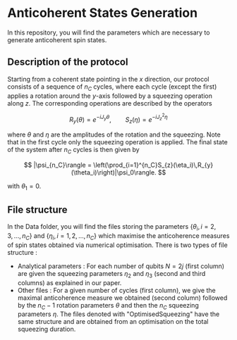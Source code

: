 # Anticoherent States Generation

In this repository, you will find the parameters which are necessary to generate anticoherent spin states.

## Description of the protocol

Starting from a coherent state pointing in the $x$ direction, our protocol consists of a sequence of $n_{C}$ cycles, where each cycle (except the first) applies a rotation around the $y$-axis followed by a squeezing operation along $z$. The corresponding operations are described by the operators

$$ R_{y}(\theta) = e^{-iJ_{y}\theta}, \qquad S_{z}(\eta) = e^{-iJ_{z}^{2}\eta} $$

where $\theta$ and $\eta$ are the amplitudes of the rotation and the squeezing. Note that in the first cycle only the squeezing operation is applied. The final state of the system after $n_C$ cycles is then given by

$$ |\psi_{n_C}\rangle = \left(\prod_{i=1}^{n_C}S_{z}(\eta_i)\,R_{y}(\theta_i)\right)|\psi_0\rangle. $$

with $\theta_1=0$.

## File structure

In the Data folder, you will find the files storing the parameters $\{\theta_i,\,i=2,3,\dots,n_C\}$ and $\{\eta_i,\,i=1,2,\dots,n_C\}$ which maximise the anticoherence measures of spin states obtained via numerical optimisation. There is two types of file structure :

- Analytical parameters : For each number of qubits $N=2j$ (first column) are given the squeezing parameters $\eta_2$ and $\eta_3$ (second and third columns) as explained in our paper.
- Other files : For a given number of cycles (first column), we give the maximal anticoherence measure we obtained (second column) followed by the $n_C-1$ rotation parameters $\theta$ and then the $n_C$ squeezing parameters $\eta$. The files denoted with "OptimisedSqueezing" have the same structure and are obtained from an optimisation on the total squeezing duration.
